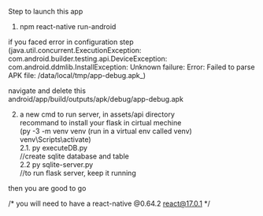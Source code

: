 Step to launch this app

1. npm react-native run-android

if you faced error in configuration step
(java.util.concurrent.ExecutionException: com.android.builder.testing.api.DeviceException:
com.android.ddmlib.InstallException:
Unknown failure: Error: Failed to parse APK file: /data/local/tmp/app-debug.apk_)

navigate and delete this \
android/app/build/outputs/apk/debug/app-debug.apk


2. a new cmd to run server, in assets/api directory \
recommand to install your flask in cirtual mechine \
   (py -3 -m venv venv (run in a virtual env called venv)
   venv\Scripts\activate) \
2.1. py executeDB.py \
//create sqlite database and table \
2.2 py sqlite-server.py \
//to run flask server, keep it running

then you are good to go

/*
you will need to have a 
react-native @0.64.2
react@17.0.1
*/
